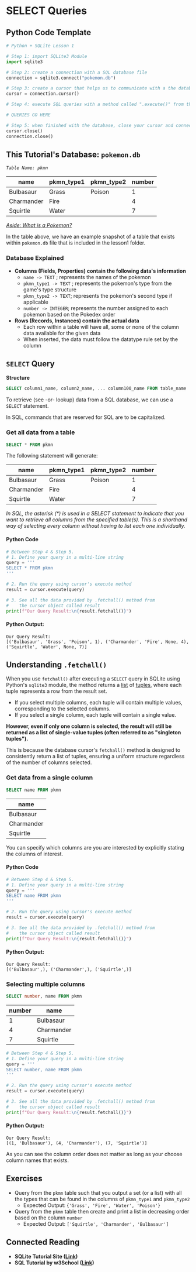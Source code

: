# SELECT Queries

## Python Code Template

```python
# Python + SQLite Lesson 1

# Step 1: import SQLite3 Module
import sqlite3

# Step 2: create a connection with a SQL database file
connection = sqlite3.connect("pokemon.db")

# Step 3: create a cursor that helps us to communicate with a the database
cursor = connection.cursor()

# Step 4: execute SQL queries with a method called ".execute()" from the cursor

# QUERIES GO HERE

# Step 5: when finished with the database, close your cursor and connection
cursor.close()
connection.close()
```

## This Tutorial's Database: `pokemon.db`

_`Table Name: pkmn`_

<table data-full-width="true"><thead><tr><th>name</th><th>pkmn_type1</th><th>pkmn_type2</th><th>number</th></tr></thead><tbody><tr><td>Bulbasaur</td><td>Grass</td><td>Poison</td><td>1</td></tr><tr><td>Charmander</td><td>Fire</td><td></td><td>4</td></tr><tr><td>Squirtle</td><td>Water</td><td></td><td>7</td></tr></tbody></table>

[_Aside: What is a Pokemon?_](https://en.wikipedia.org/wiki/Pok%C3%A9mon)

In the table above, we have an example snapshot of a table that exists within `pokemon.db` file  that is included in the lesson1 folder.

### Database Explained

* **Columns (Fields, Properties) contain the following data's information**
  * `name -> TEXT` ; represents the names of the pokemon
  * `pkmn_type1 -> TEXT` ; represents the pokemon's type from the game's type structure
  * `pkmn_type2 -> TEXT`; represents the pokemon's second type if applicable
  * `number -> INTEGER`; represents the number  assigned to each pokemon based on the Pokedex order
* **Rows (Records, Instances) contain the actual data**
  * Each row within a table will have all, some or none of the column data available for the given data
  * When inserted, the data must follow the datatype rule set by the column

## `SELECT` Query

**Structure**

```sql
SELECT column1_name, column2_name, ... column100_name FROM table_name
```

To retrieve (see -or- lookup) data from a SQL database, we can use a `SELECT` statement.

In SQL, commands that are reserved for SQL are to be capitalized.

### Get all data from a table

```sql
SELECT * FROM pkmn
```

The following statement will generate:

<table data-full-width="true"><thead><tr><th>name</th><th>pkmn_type1</th><th>pkmn_type2</th><th>number</th></tr></thead><tbody><tr><td>Bulbasaur</td><td>Grass</td><td>Poison</td><td>1</td></tr><tr><td>Charmander</td><td>Fire</td><td></td><td>4</td></tr><tr><td>Squirtle</td><td>Water</td><td></td><td>7</td></tr></tbody></table>

_In SQL, the asterisk (\*) is used in a SELECT statement to indicate that you want to retrieve all columns from the specified table(s). This is a shorthand way of selecting every column without having to list each one individually._

#### Python Code

```python
# Between Step 4 & Step 5.
# 1. Define your query in a multi-line string
query = ''' 
SELECT * FROM pkmn
'''

# 2. Run the query using cursor's execute method
result = cursor.execute(query)

# 3. See all the data provided by .fetchall() method from 
#    the cursor object called result
print(f"Our Query Result:\n{result.fetchall()}")
```

#### Python Output:

```
Our Query Result:
[('Bulbasaur', 'Grass', 'Poison', 1), ('Charmander', 'Fire', None, 4), ('Squirtle', 'Water', None, 7)]
```

## Understanding `.fetchall()`

When you use `fetchall()` after executing a `SELECT` query in SQLite using Python's `sqlite3` module, the method returns a [list](../../../02-programming-in-python/tuples-and-lists/list-basics.md) of [tuples](../../../02-programming-in-python/tuples-and-lists/tuples.md), where each tuple represents a row from the result set.

* If you select multiple columns, each tuple will contain multiple values, corresponding to the selected columns.
* If you select a single column, each tuple will contain a single value.

**However, even if only one column is selected, the result will still be returned as a list of single-value tuples (often referred to as "singleton tuples").**&#x20;

This is because the database cursor's `fetchall()` method is designed to consistently return a list of tuples, ensuring a uniform structure regardless of the number of columns selected.

### Get data from a single column

```sql
SELECT name FROM pkmn
```

<table data-full-width="true"><thead><tr><th>name</th></tr></thead><tbody><tr><td>Bulbasaur</td></tr><tr><td>Charmander</td></tr><tr><td>Squirtle</td></tr></tbody></table>

You can specify which columns are you are interested by explicitly stating the columns of interest.

#### Python Code

```python
# Between Step 4 & Step 5.
# 1. Define your query in a multi-line string
query = ''' 
SELECT name FROM pkmn
'''

# 2. Run the query using cursor's execute method
result = cursor.execute(query)

# 3. See all the data provided by .fetchall() method from 
#    the cursor object called result
print(f"Our Query Result:\n{result.fetchall()}")
```

#### Python Output:

```
Our Query Result:
[('Bulbasaur',), ('Charmander',), ('Squirtle',)]
```

### Selecting multiple columns

```sql
SELECT number, name FROM pkmn
```

<table data-full-width="true"><thead><tr><th>number</th><th>name</th></tr></thead><tbody><tr><td>1</td><td>Bulbasaur</td></tr><tr><td>4</td><td>Charmander</td></tr><tr><td>7</td><td>Squirtle</td></tr></tbody></table>

```python
# Between Step 4 & Step 5.
# 1. Define your query in a multi-line string
query = ''' 
SELECT number, name FROM pkmn
'''

# 2. Run the query using cursor's execute method
result = cursor.execute(query)

# 3. See all the data provided by .fetchall() method from 
#    the cursor object called result
print(f"Our Query Result:\n{result.fetchall()}")
```

#### Python Output:

```
Our Query Result:
[(1, 'Bulbasaur'), (4, 'Charmander'), (7, 'Squirtle')]
```

As you can see the column order does not matter as long as your choose column names that exists.

## Exercises

* Query from the `pkmn` table such that you output a set (or a list) with all the types that can be found in the columns of `pkmn_type1` and `pkmn_type2`
  * Expected Output: {`'Grass', 'Fire', 'Water', 'Poison'}`
* Query from the `pkmn` table then create and print a list in decreasing order based on the column `number`
  * Expected Output: `['Squirtle', 'Charmander', 'Bulbasaur']`

## Connected Reading

* **SQLite Tutorial Site (**[**Link**](https://www.sqlitetutorial.net/)**)**
* **SQL Tutorial by w3School (**[**Link**](https://www.w3schools.com/sql/)**)**
